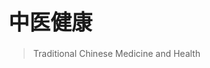 <!-- _coverpage.md -->

<!--![logo](不知道放什么图好.png)-->

# <big>中医健康</big><small></small>

> Traditional Chinese Medicine and Health





